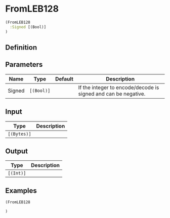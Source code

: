 # FromLEB128

```clojure
(FromLEB128
  :Signed [(Bool)]
)
```

## Definition


## Parameters
| Name | Type | Default | Description |
|------|------|---------|-------------|
| Signed | `[(Bool)]` |  | If the integer to encode/decode is signed and can be negative. |


## Input
| Type | Description |
|------|-------------|
| `[(Bytes)]` |  |


## Output
| Type | Description |
|------|-------------|
| `[(Int)]` |  |


## Examples

```clojure
(FromLEB128

)
```
